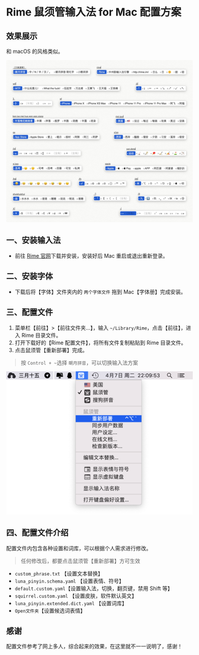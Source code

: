 # Rime 鼠须管输入法 for Mac 配置方案
## 效果展示
和 macOS 的风格类似。

![](图片/效果图.jpg)

## 一、安装输入法
* 前往 [Rime 官网](https://rime.im/)下载并安装，安装好后 Mac 重启或退出重新登录。

## 二、安装字体

* 下载后将【字体】文件夹内的 `两个字体文件` 拖到 Mac【字体册】完成安装。

## 三、配置文件
1. 菜单栏【前往】>【前往文件夹…】，输入 `~/Library/Rime`，点击【前往】，进入 Rime 目录文件。
2. 打开下载好的【Rime 配置文件】，将所有文件复制粘贴到 Rime 目录文件。
3. 点击鼠须管【重新部署】完成。

>按 `Control + ~`选择 `朙月拼音`，可以切换输入法方案


![](图片/001.png)

## 四、配置文件介绍
配置文件内包含各种设置和词库，可以根据个人需求进行修改。
> 任何修改后，都要点击鼠须管【重新部署】方可生效

* `custom_phrase.txt`	【设置文本替换】
* `luna_pinyin.schema.yaml`	【设置表情、符号】
* `default.custom.yaml`【设置输入法，切换，翻页键，禁用 Shift 等】
* `squirrel.custom.yaml`	【设置皮肤，软件默认英文】
* `luna_pinyin.extended.dict.yaml`	【设置词库】
* `Open文件夹`【设置候选词表情】

## 感谢
配置文件参考了网上多人，综合起来的效果，在这里就不一一说明了，感谢！























